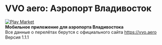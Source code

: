 # VVO aero: Аэропорт Владивосток
[![Play Market](https://lh3.googleusercontent.com/q1k2l5CwMV31JdDXcpN4Ey7O43PxnjAuZBTmcHEwQxVuv_2wCE2gAAQMWxwNUC2FYEOnYgFPOpw6kmHJWuEGeIBLTj9CuxcOEeU8UXyzWJq4NJM3lg=s0)](https://play.google.com/store/apps/details?id=com.me.nav.vvo)
<br/>**Мобильное приложение для аэропорта Владивостока**<br/>
Все данные о перелётах берутся с официального сайта <https://vvo.aero><br/>
Версия 1.1.1
